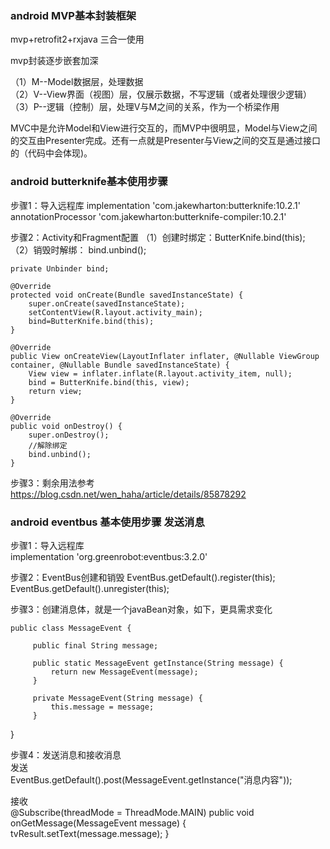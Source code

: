
### android MVP基本封装框架
mvp+retrofit2+rxjava  三合一使用

mvp封装逐步嵌套加深

（1）M--Model数据层，处理数据  
（2）V--View界面（视图）层，仅展示数据，不写逻辑（或者处理很少逻辑）  
（3）P--逻辑（控制）层，处理V与M之间的关系，作为一个桥梁作用  

MVC中是允许Model和View进行交互的，而MVP中很明显，Model与View之间的交互由Presenter完成。还有一点就是Presenter与View之间的交互是通过接口的（代码中会体现)。


### android butterknife基本使用步骤

步骤1：导入远程库
implementation 'com.jakewharton:butterknife:10.2.1'  
annotationProcessor 'com.jakewharton:butterknife-compiler:10.2.1'  

步骤2：Activity和Fragment配置
（1）创建时绑定：ButterKnife.bind(this);  
（2）销毁时解绑： bind.unbind();

    private Unbinder bind;
    
    @Override
    protected void onCreate(Bundle savedInstanceState) {
        super.onCreate(savedInstanceState);
        setContentView(R.layout.activity_main);
        bind=ButterKnife.bind(this);
    } 
    
    @Override
    public View onCreateView(LayoutInflater inflater, @Nullable ViewGroup container, @Nullable Bundle savedInstanceState) {
        View view = inflater.inflate(R.layout.activity_item, null);
        bind = ButterKnife.bind(this, view);
        return view;
    }
 
    @Override
    public void onDestroy() {
        super.onDestroy();
        //解除绑定
        bind.unbind();
    }
    
步骤3：剩余用法参考   https://blog.csdn.net/wen_haha/article/details/85878292


### android eventbus 基本使用步骤  发送消息

步骤1：导入远程库  
 implementation 'org.greenrobot:eventbus:3.2.0'

步骤2：EventBus创建和销毁 
 EventBus.getDefault().register(this); 
 EventBus.getDefault().unregister(this);  
 
步骤3：创建消息体，就是一个javaBean对象，如下，更具需求变化  
 
    public class MessageEvent {
 
         public final String message;
     
         public static MessageEvent getInstance(String message) {
             return new MessageEvent(message);
         }
     
         private MessageEvent(String message) {
             this.message = message;
         }
   }
   
  
步骤4：发送消息和接收消息  
发送  
 EventBus.getDefault().post(MessageEvent.getInstance("消息内容"));

接收  
 @Subscribe(threadMode = ThreadMode.MAIN)
    public void onGetMessage(MessageEvent message) {
        tvResult.setText(message.message);
    }